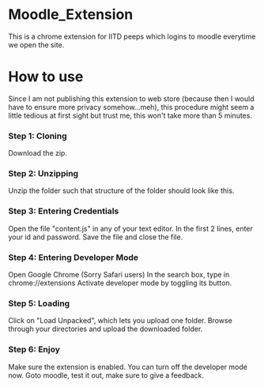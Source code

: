 # Moodle_Extension
This is a chrome extension for IITD peeps which logins to moodle everytime we open the site.

# How to use
Since I am not publishing this extension to web store (because then I would have to ensure more privacy somehow...meh), this procedure might seem a little tedious at first sight but trust me, this won't take more than 5 minutes.

### Step 1: Cloning
Download the zip.

### Step 2: Unzipping
Unzip the folder such that structure of the folder should look like this.

### Step 3: Entering Credentials
Open the file "content.js" in any of your text editor. In the first 2 lines, enter your id and password. Save the file and close the file.

### Step 4: Entering Developer Mode
Open Google Chrome (Sorry Safari users)
In the search box, type in chrome://extensions
Activate developer mode by toggling its button.

### Step 5: Loading
Click on "Load Unpacked", which lets you upload one folder. Browse through your directories and upload the downloaded folder.

### Step 6: Enjoy
Make sure the extension is enabled. You can turn off the developer mode now. Goto moodle, test it out, make sure to give a feedback. 
